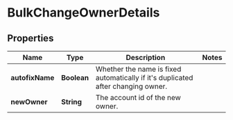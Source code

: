 # BulkChangeOwnerDetails

## Properties
Name | Type | Description | Notes
------------ | ------------- | ------------- | -------------
**autofixName** | **Boolean** | Whether the name is fixed automatically if it&#x27;s duplicated after changing owner. | 
**newOwner** | **String** | The account id of the new owner. | 
